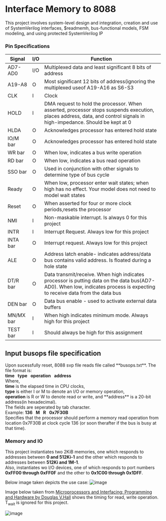 # Interface Memory to 8088

This project involves system-level design and integration, creation and use of SystemVerilog
interfaces, $readmemh, bus-functional models, FSM modeling, and using protected
SystemVerilog IP


<h3>Pin Specifications</h3>


Signal            | I/O   | Function  | 
------------------| ------------- |-------|
AD7-AD0           | I/O | Multiplexed data and least significant 8 bits of address |
A19-A8            | O | Most significant 12 bits of address(ignoring the multiplexed useof  A19-A16 as S6-S3 |
CLK               | I | Clock |
HOLD              | I | DMA request to hold the processor. When asserted, processor stops suspends execution, places address, data, and control signals in high-impedance. Should be kept at 0 |
HLDA              | O | Acknowledges processor has entered hold state |
IO/M bar          | O | Acknowledges processor has entered hold state |
WR bar            | O | When low, indicates a bus write operation |
RD bar            | O | When low, indicates a bus read operation |
SSO bar           | O | Used in conjunction with other signals to determine type of bus cycle |
Ready             | O | When low, processor enter wait states; when high has no effect. Your model does not need to model wait states |
Reset             | O | When asserted for four or more clock periods,resets the processor |
NMI               | I | Non-maskable interrupt. Is always 0 for this project |
INTR              | I | Interrupt Request. Always low for this project |
INTA bar          | O | Interrupt request. Always low for this project |
ALE               | O | Address latch enable- indicates address/data bus contains valid address. Is floated during a hole state |
DT/R bar          | O | Data transmit/receive. When high indicates processor is putting data on the data bus(AD7-AD0). When low, indicates process is expecting to receive data from the data bus |
DEN bar            | O | Data bus enable - used to activate external data buffers |
MN/MX bar          | I | When high indicates minimum mode. Always high for this project |
TEST bar           | I | Should always be high for this assignment |

<h2>Input busops file specification</h2>
Upon sucessfully reset, 8088 svp file reads file called **busops.txt**. The file format is:<br>
<b>time  &nbsp;</b>    <b>type  &nbsp;</b>     <b>operation  &nbsp;</b>     <b>address 
 &nbsp;</b>   <br>
Where, <br>
<b>time</b> is the elapsed time in CPU clocks, <br> 
<b>type</b> is either I or M to denote an I/O or memory operation,<br>
<b>operation</b> is R or W to denote read or write, and **address** is a 20-bit address(in hexadecimal).<br> The fields are seperated by tab character.<br>
Example:
<b>136  &nbsp;</b>  <b>M  &nbsp;</b>  <b>R  &nbsp;</b>  <b>0x7F30B  &nbsp;</b>  <br>
Specifies that the processor should perform a memory read operation from location 0x7F30B at clock cycle 136 (or soon therafter if the bus is busy at that time). <br>

<h3>Memory and IO</h3>

This project instantiates two 2KiB memories, one which responds to
addresses between <b>0 and 512Ki-1</b> and the other which responds to addresses between <b>512Ki and 1M-1</b>.<br>
Also, instantiates wo I/O devices, one of which responds to port numbers <b>0xFF00
through 0xFF0F</b> and the other to <b>0x1C00 through 0x1DFF</b>.<br>

Below image taken depicts the use case:
![image](https://github.com/krishnaachyuth/Interface_RAM_to_8088/assets/34981932/af8314b8-ea8a-45ef-9530-afa7d9a8825e)

Image below taken from [Microprocessors and Interfacing: Programming and Hardware by Douglas V.Hall](https://www.amazon.com/Microprocessors-Interfacing-Programming-Douglas-Hall/dp/0070257426) shows the timing for read, write operation. T<sub>wait</sub> is ignored for this project.

![image](https://github.com/krishnaachyuth/Interface_RAM_to_8088/assets/34981932/76c03445-3cfc-4245-aa68-855cf7efa883)

